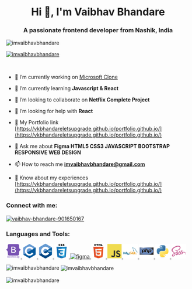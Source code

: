 <h1 align="center">Hi 👋, I'm Vaibhav Bhandare</h1>
<h3 align="center">A passionate frontend developer from Nashik, India</h3>
<p align="left"> <img src="https://komarev.com/ghpvc/?username=imvaibhavbhandare&label=Profile%20views&color=0e75b6&style=flat" alt="imvaibhavbhandare" /> </p>

<p align="left"> <a href="https://github.com/ryo-ma/github-profile-trophy"><img src="https://github-profile-trophy.vercel.app/?username=imvaibhavbhandare" alt="imvaibhavbhandare" /></a> </p>

<p align="left"> <a href="https://twitter.com/" target="blank"><img src="https://img.shields.io/twitter/follow/?logo=twitter&style=for-the-badge" alt="" /></a> </p>

- 🔭 I’m currently working on [Microsoft Clone](https://vktechnews.github.io/All-projects/Microsoft_Site_Clone/)

- 🌱 I’m currently learning **Javascript & React**

- 👯 I’m looking to collaborate on **Netflix Complete Project**

- 🤝 I’m looking for help with **React**

- 📝 My Portfolio link [https://vkbhandareletsupgrade.github.io/portfolio.github.io/](https://vkbhandareletsupgrade.github.io/portfolio.github.io/)

- 💬 Ask me about **Figma HTML5 CSS3 JAVASCRIPT BOOTSTRAP RESPONSIVE WEB DESIGN**

- 📫 How to reach me **imvaibhavbhandare@gmail.com**

- 📄 Know about my experiences [https://vkbhandareletsupgrade.github.io/portfolio.github.io/](https://vkbhandareletsupgrade.github.io/portfolio.github.io/)

<h3 align="left">Connect with me:</h3>
<p align="left">
<a href="https://linkedin.com/in/vaibhav-bhandare-901650167" target="blank"><img align="center" src="https://raw.githubusercontent.com/rahuldkjain/github-profile-readme-generator/master/src/images/icons/Social/linked-in-alt.svg" alt="vaibhav-bhandare-901650167" height="30" width="40" /></a>
</p>

<h3 align="left">Languages and Tools:</h3>
<p align="left"> <a href="https://getbootstrap.com" target="_blank" rel="noreferrer"> <img src="https://raw.githubusercontent.com/devicons/devicon/master/icons/bootstrap/bootstrap-plain-wordmark.svg" alt="bootstrap" width="40" height="40"/> </a> <a href="https://www.cprogramming.com/" target="_blank" rel="noreferrer"> <img src="https://raw.githubusercontent.com/devicons/devicon/master/icons/c/c-original.svg" alt="c" width="40" height="40"/> </a> <a href="https://www.w3schools.com/cpp/" target="_blank" rel="noreferrer"> <img src="https://raw.githubusercontent.com/devicons/devicon/master/icons/cplusplus/cplusplus-original.svg" alt="cplusplus" width="40" height="40"/> </a> <a href="https://www.w3schools.com/css/" target="_blank" rel="noreferrer"> <img src="https://raw.githubusercontent.com/devicons/devicon/master/icons/css3/css3-original-wordmark.svg" alt="css3" width="40" height="40"/> </a> <a href="https://www.figma.com/" target="_blank" rel="noreferrer"> <img src="https://www.vectorlogo.zone/logos/figma/figma-icon.svg" alt="figma" width="40" height="40"/> </a> <a href="https://www.w3.org/html/" target="_blank" rel="noreferrer"> <img src="https://raw.githubusercontent.com/devicons/devicon/master/icons/html5/html5-original-wordmark.svg" alt="html5" width="40" height="40"/> </a> <a href="https://developer.mozilla.org/en-US/docs/Web/JavaScript" target="_blank" rel="noreferrer"> <img src="https://raw.githubusercontent.com/devicons/devicon/master/icons/javascript/javascript-original.svg" alt="javascript" width="40" height="40"/> </a> <a href="https://www.mysql.com/" target="_blank" rel="noreferrer"> <img src="https://raw.githubusercontent.com/devicons/devicon/master/icons/mysql/mysql-original-wordmark.svg" alt="mysql" width="40" height="40"/> </a> <a href="https://www.php.net" target="_blank" rel="noreferrer"> <img src="https://raw.githubusercontent.com/devicons/devicon/master/icons/php/php-original.svg" alt="php" width="40" height="40"/> </a> <a href="https://www.python.org" target="_blank" rel="noreferrer"> <img src="https://raw.githubusercontent.com/devicons/devicon/master/icons/python/python-original.svg" alt="python" width="40" height="40"/> </a> <a href="https://sass-lang.com" target="_blank" rel="noreferrer"> <img src="https://raw.githubusercontent.com/devicons/devicon/master/icons/sass/sass-original.svg" alt="sass" width="40" height="40"/> </a> </p>

<p><img align="left" src="https://github-readme-stats.vercel.app/api/top-langs?username=imvaibhavbhandare&show_icons=true&locale=en&layout=compact" alt="imvaibhavbhandare" /></p>

<p>&nbsp;<img align="center" src="https://github-readme-stats.vercel.app/api?username=imvaibhavbhandare&show_icons=true&locale=en" alt="imvaibhavbhandare" /></p>

<p><img align="center" src="https://github-readme-streak-stats.herokuapp.com/?user=imvaibhavbhandare&" alt="imvaibhavbhandare" /></p>




